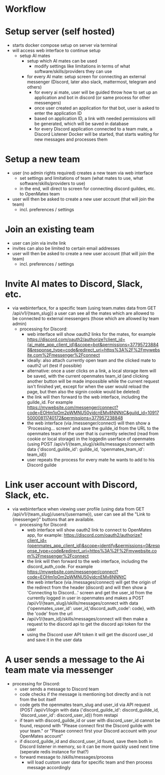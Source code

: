 # Workflow

# Setup server (self hosted)
- starts docker compose setup on server via terminal
- will access web interface to continue setup
  - setup AI mates
    - setup which AI mates can be used
      - modify settings like limitations in terms of what software/skills/providers they can use
    - for every AI mate: setup screen for connecting an external messenger (Discord, later also slack, mattermost, telegram and others)
      - for every ai mate, user will be guided throw how to set up an application and bot in discord (or same process for other messengers)
      - once user created an application for that bot, user is asked to enter the application ID
      - based on application ID, a link with needed permissions will be generated, which will be saved in database
      - for every Discord application connected to a team mate, a Discord Listener Docker will be started, that starts waiting for new messages and processes them


# Setup a new team
- user (no admin rights required) creates a new team via web interface
  - set settings and limitations of team (what mates to use, what software/skills/providers to use)
  - in the end, will direct to screen for connecting discord guildes, etc. to OpenMates team
- user will then be asked to create a new user account (that will join the team)
  - incl. preferences / settings


# Join an existing team
- user can join via invite link
- invites can also be limited to certain email addresses
- user will then be asked to create a new user account (that will join the team)
  - incl. preferences / settings


# Invite AI mates to Discord, Slack, etc.
- via webinterface, for a specific team (using team.mates data from GET /api/v1/{team_slug}) a user can see all the mates which are allowed to be connected to external messengers (those which are allowed by team admin)
  - processing for Discord:
    - web interface will show oauth2 links for the mates, for example https://discord.com/oauth2/authorize?client_id={ai_mate_app_client_id}&scope=bot&permissions=377957238848&response_type=code&redirect_uri=https%3A%2F%2Fmywebsite.com%2Fmessenger%2Fconnect
    - ideally: also attach currently open team and the clicked mate to oauth2 url (test if possible)
    - alternative: once a user clicks on a link, a local storage item will be saved, with the current openmates team_id (and clicking another button will be made impossible while the current request isn't finished yet, except for when the user would reload the page, but then also the signin cookie would be deleted)
    - the link will then forward to the web interface, including the guilde_id. For example https://mywebsite.com/messenger/connect?code=EOHm1oOm2pWMNU50yidcnEMv8NNNtC&guild_id=1091750000811740172&permissions=377957238848
    - the web interface (via /messenger/connect) will then show a 'Processing... screen' and save the guilde_id from the URL to the openmates team of the user that is currently selected (read from cookie or local storage) in the loggedin userface of openmates (using POST /api/v1/{team_slug}/skills/messages/connect with data {'discord_guilde_id': guilde_id, 'openmates_team_id': team_id})
    - user repeats the process for every mate he wants to add to his Discord guilde


# Link user account with Discord, Slack, etc.
- via webinterface when viewing user profile (using data from GET /api/v1/{team_slug}/users/{username}), user can see all the "Link to {messenger}" buttons that are available.
  - processing for Discord:
    - web interface will show oauth2 link to connect to OpenMates app, for example: https://discord.com/oauth2/authorize?client_id={openmates_app_client_id}&scope=identify&permissions=0&response_type=code&redirect_uri=https%3A%2F%2Fmywebsite.com%2Fmessenger%2Fconnect
    - the link will then forward to the web interface, including the discord_auth_code. For example https://mywebsite.com/messenger/connect?code=EOHm1oOm2pWMNU50yidcnEMv8NNNtC
    - the web interface (via /messages/connect) will get the origin of the redirect from the header (discord) and will then show a 'Connecting to Discord...' screen and get the user_id from the currently logged in user in openmates and makes a POST /api/v1/{team_slug}/skills/messages/connect with data {'openmates_user_id': user_id,'discord_auth_code': code}, with the 'code' from the url
    - /api/v1/{team_id}/skills/messages/connect will then make a request to the discord api to get the discord api token for the user
    - using the Discord user API token it will get the discord user_id and save it in the user data


# A user sends a message to the Ai team mate via messenger
- processing for Discord:
  - user sends a message to Discord team
  - code checks if the message is mentioning bot directly and is not from the bot itself
  - code gets the openmates team_slug and user_id via API request (POST /api/v1/login with data {'discord_guilde_id': discord_guilde_id, 'discord_user_id': discord_user_id}) from restapi
  - if team with discord_guilde_id or user with discord_user_id cannot be found, respond with "Please connect first the Discord guilde with your team." or "Please connect first your Discord account with your OpenMates account"
  - if discord_guilde_id and discord_user_id found, save them both in Discord listener in memory, so it can be more quickly used next time (seperate redis instance for that?)
  - forward message to /skills/messages/process
    - will load custom user data for specific team and then process message accordingly

